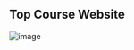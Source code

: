 ## Top Course Website
![image](https://github.com/surajkachate/Simple-Project-Templates-in-React/assets/89270012/466ccfba-00ce-44d9-878a-77194d0c0a51)

